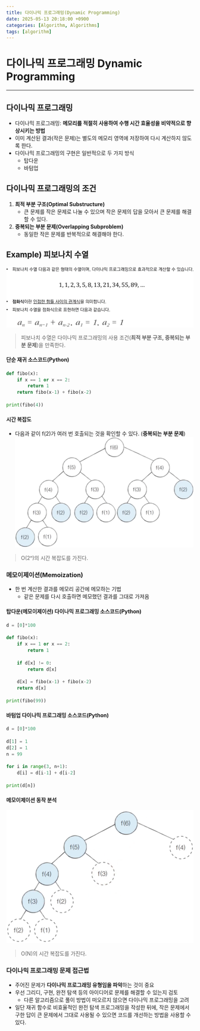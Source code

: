 ```yaml
---
title: 다이나믹 프로그래밍(Dynamic Programming)
date: 2025-05-13 20:18:00 +0900
categories: [Algorithm, Algorithms]
tags: [algorithm]
---
```


# 다이나믹 프로그래밍 Dynamic Programming
---

## 다이나믹 프로그래밍
- 다이나믹 프로그래밍: **메모리를 적절히 사용하여 수행 시간 효율성을 비약적으로 향상시키는 방법**
- 이미 계산된 결과(작은 문제)는 별도의 메모리 영역에 저장하여 다시 계산하지 않도록 한다.
- 다이나믹 프로그래밍의 구현은 일반적으로 두 가지 방식
    - 탑다운
    - 바텀업

## 다이나믹 프로그래밍의 조건
1. **최적 부분 구조(Optimal Substructure)**
    - 큰 문제를 작은 문제로 나눌 수 있으며 작은 문제의 답을 모아서 큰 문제를 해결할 수 있다.
2. **중복되는 부분 문제(Overlapping Subproblem)**
    - 동일한 작은 문제를 반복적으로 해결해야 한다.

## Example) 피보나치 수열
![](/assets/img/posts/fibonacci.png)
> 피보나치 수열은 다이나믹 프로그래밍의 사용 조건(**최적 부분 구조, 중복되는 부분 문제**)을 만족한다.

#### 단순 재귀 소스코드(Python)
```python
def fibo(x):
    if x == 1 or x == 2:
        return 1
    return fibo(x-1) + fibo(x-2)

print(fibo(4))
```

#### 시간 복잡도
- 다음과 같이 f(2)가 여러 번 호출되는 것을 확인할 수 있다. (**중복되는 부분 문제**)
![](/assets/img/posts/fibonacci2.png)

> O(2ⁿ)의 시간 복잡도를 가진다.

### 메모이제이션(Memoization)
- 한 번 계산한 결과를 메모리 공간에 메모하는 기법
    - 같은 문제를 다시 호출하면 메모했던 결과를 그대로 가져옴

#### 탑다운(메모이제이션) 다이나믹 프로그래밍 소스코드(Python)
```python
d = [0]*100

def fibo(x):
    if x == 1 or x == 2:
        return 1

    if d[x] != 0:
        return d[x]

    d[x] = fibo(x-1) + fibo(x-2)
    return d[x]

print(fibo(99))
```

#### 바텀업 다이나믹 프로그래밍 소스코드(Python)
```python
d = [0]*100

d[1] = 1
d[2] = 1
n = 99

for i in range(3, n+1):
    d[i] = d[i-1] + d[i-2]

print(d[n])
```

#### 메모이제이션 동작 분석
![](/assets/img/posts/fibonacci3.png)
> O(N)의 시간 복잡도를 가진다.

### 다이나믹 프로그래밍 문제 접근법
- 주어진 문제가 **다이나믹 프로그래밍 유형임을 파악**하는 것이 중요
- 우선 그리디, 구현, 완전 탐색 등의 아이디어로 문제를 해결할 수 있는지 검토
    - 다른 알고리즘으로 풀이 방법이 떠오르지 않으면 다이나믹 프로그래밍을 고려
- 일단 재귀 함수로 비효율적인 완전 탐색 프로그래밍을 작성한 뒤에, 작은 문제에서 구한 답이 큰 문제에서 그대로 사용될 수 있으면 코드를 개선하는 방법을 사용할 수 있다.